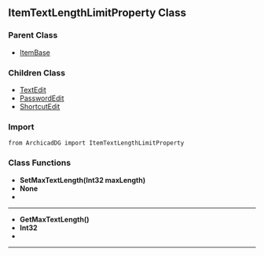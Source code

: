 ## ItemTextLengthLimitProperty Class

### Parent Class
* [ItemBase](ArchicadDG_ItemBase.md)

### Children Class
* [TextEdit](EditControl/ArchicadDG_TextEdit.md)
* [PasswordEdit](EditControl/ArchicadDG_PasswordEdit.md)
* [ShortcutEdit](EditControl/ArchicadDG_ShortcutEdit.md)

### Import
```
from ArchicadDG import ItemTextLengthLimitProperty
``` 

### Class Functions

* **SetMaxTextLength(Int32 maxLength)**
* **None**
* 
-----

* **GetMaxTextLength()**
* **Int32**
* 
-----
